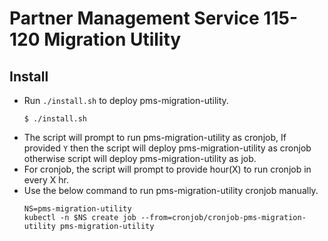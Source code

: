 # Partner Management Service 115-120 Migration Utility

## Install
* Run `./install.sh` to deploy pms-migration-utility.
  ```
  $ ./install.sh
  ```
* The script will prompt to run pms-migration-utility as cronjob,
  If provided `Y` then the script will deploy pms-migration-utility as cronjob otherwise script will deploy pms-migration-utility as job.
* For cronjob, the script will prompt to provide hour(X) to run cronjob in every X hr.
* Use the below command to run pms-migration-utility cronjob manually.
  ```
  NS=pms-migration-utility
  kubectl -n $NS create job --from=cronjob/cronjob-pms-migration-utility pms-migration-utility
  ```